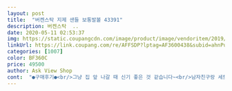 ```yaml
---
layout: post 
title:  "버켄스탁 지제 샌들 보통발볼 43391" 
description: 버켄스탁  ..
date: 2020-05-11 02:53:37 
img: https://static.coupangcdn.com/image/product/image/vendoritem/2019/05/23/4682283377/15a9f8b2-c8cc-4a91-8606-03d934978817.jpg 
linkUrl: https://link.coupang.com/re/AFFSDP?lptag=AF3600438&subid=ahnPublicAsk&pageKey=1343347590&itemId=2370743104&vendorItemId=4682283377&traceid=V0-113-e9a69d8f3d54e8b6 
categories: [1007] 
color: BF360C 
price: 49500 
author: Ask View Shop 
cont:  "●구매후기●<br/>그냥 집 앞 나갈 때 신기 좋은 것 같습니다~<br/>남자친구랑 세트로구매했어요 남친선물해주고 예뻐서 저도 구매했답니다<br/>남친은 모카 저는 스톤! 둘다 너~무 예뻐요<br/>색상도 둘다고급지고 예쁘답니다^^<br/>올여름은 이것만 신을듯!<br/>원래신던 제품이라 고민하지않고 주문했습니다.<br/><br/>잘 신고 있어요!<br/>집 앞에 나갈 때 편하게 잘 신고 있는데, 장거리를 돌아다니다 보면 발이 피로해지더라구요<br/>" 
---
```

